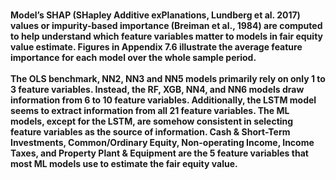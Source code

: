 #
#### Model’s SHAP (SHapley Additive exPlanations, Lundberg et al. 2017) values or impurity-based importance (Breiman et al., 1984) are computed to help understand which feature variables matter to models in fair equity value estimate. Figures in Appendix 7.6 illustrate the average feature importance for each model over the whole sample period. <br><br>The OLS benchmark, NN2, NN3 and NN5 models primarily rely on only 1 to 3 feature variables. Instead, the RF, XGB, NN4, and NN6 models draw information from 6 to 10 feature variables. Additionally, the LSTM model seems to extract information from all 21 feature variables. The ML models, except for the LSTM, are somehow consistent in selecting feature variables as the source of information. Cash & Short-Term Investments, Common/Ordinary Equity, Non-operating Income, Income Taxes, and Property Plant & Equipment are the 5 feature variables that most ML models use to estimate the fair equity value.
